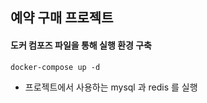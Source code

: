 ## 예약 구매 프로젝트

#### 도커 컴포즈 파일을 통해 실행 환경 구축
    docker-compose up -d
- 프로젝트에서 사용하는 mysql 과 redis 를 실행
